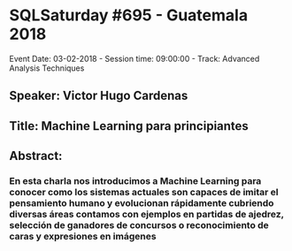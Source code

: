 # SQLSaturday #695 - Guatemala 2018
Event Date: 03-02-2018 - Session time: 09:00:00 - Track: Advanced Analysis Techniques
## Speaker: Victor Hugo Cardenas
## Title: Machine Learning para principiantes
## Abstract:
### En esta charla nos introducimos a Machine Learning para conocer como los sistemas actuales son capaces de imitar el pensamiento humano y evolucionan rápidamente cubriendo diversas áreas contamos con ejemplos en partidas de ajedrez, selección de ganadores de concursos o reconocimiento de caras y expresiones en imágenes
